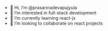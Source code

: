 - 👋 Hi, I’m @prasannadevapujyula
- 👀 I’m interested in full-stack development
- 🌱 I’m currently learning react-js
- 💞️ I’m looking to collaborate on react projects
  

<!---
prasannadevapujyula/prasannadevapujyula is a ✨ special ✨ repository because its `README.md` (this file) appears on your GitHub profile.
You can click the Preview link to take a look at your changes.
--->
